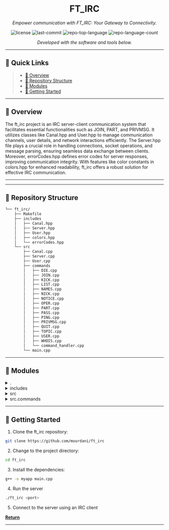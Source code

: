 <p align="center">
    <h1 align="center">FT_IRC</h1>
</p>
<p align="center">
    <em>Empower communication with FT_IRC: Your Gateway to Connectivity.</em>
</p>
<p align="center">
	<img src="https://img.shields.io/github/license/mourdani/ft_irc?style=flat&color=0080ff" alt="license">
	<img src="https://img.shields.io/github/last-commit/mourdani/ft_irc?style=flat&logo=git&logoColor=white&color=0080ff" alt="last-commit">
	<img src="https://img.shields.io/github/languages/top/mourdani/ft_irc?style=flat&color=0080ff" alt="repo-top-language">
	<img src="https://img.shields.io/github/languages/count/mourdani/ft_irc?style=flat&color=0080ff" alt="repo-language-count">
<p>
<p align="center">
		<em>Developed with the software and tools below.</em>
</p>
<p align="center">
	</p>
<hr>

## 🔗 Quick Links

> - [📍 Overview](#-overview)
> - [📂 Repository Structure](#-repository-structure)
> - [🧩 Modules](#-modules)
> - [🚀 Getting Started](#-getting-started)


---
## 📍 Overview

The ft_irc project is an IRC server-client communication system that facilitates essential functionalities such as JOIN, PART, and PRIVMSG. It utilizes classes like Canal.hpp and User.hpp to manage communication channels, user details, and network interactions efficiently. The Server.hpp file plays a crucial role in handling connections, socket operations, and message parsing, ensuring seamless data exchange between clients. Moreover, errorCodes.hpp defines error codes for server responses, improving communication integrity. With features like color constants in colors.hpp for enhanced readability, ft_irc offers a robust solution for effective IRC communication.

---
---

## 📂 Repository Structure

```sh
└── ft_irc/
    ├── Makefile
    ├── includes
    │   ├── Canal.hpp
    │   ├── Server.hpp
    │   ├── User.hpp
    │   ├── colors.hpp
    │   └── errorCodes.hpp
    └── src
        ├── Canal.cpp
        ├── Server.cpp
        ├── User.cpp
        ├── commands
        │   ├── DIE.cpp
        │   ├── JOIN.cpp
        │   ├── KICK.cpp
        │   ├── LIST.cpp
        │   ├── NAMES.cpp
        │   ├── NICK.cpp
        │   ├── NOTICE.cpp
        │   ├── OPER.cpp
        │   ├── PART.cpp
        │   ├── PASS.cpp
        │   ├── PING.cpp
        │   ├── PRIVMSG.cpp
        │   ├── QUIT.cpp
        │   ├── TOPIC.cpp
        │   ├── USER.cpp
        │   ├── WHOIS.cpp
        │   └── command_handler.cpp
        └── main.cpp
```

---

## 🧩 Modules

<details closed><summary>.</summary>

| File                                                                | Summary                                                                                                                                                                          |
| ---                                                                 | ---                                                                                                                                                                              |
| [Makefile](https://github.com/mourdani/ft_irc/blob/master/Makefile) | Code snippet manages IRC commands in the ft_irc repository, supporting functionality like JOIN, PART, and PRIVMSG. Critical for server-client communication in the architecture. |

</details>

<details closed><summary>includes</summary>

| File                                                                                     | Summary                                                                                                                                                                                                                                          |
| ---                                                                                      | ---                                                                                                                                                                                                                                              |
| [errorCodes.hpp](https://github.com/mourdani/ft_irc/blob/master/includes/errorCodes.hpp) | Code snippet in `includes/errorCodes.hpp` defines error codes for IRC server responses, with `RPL_TOPIC` for topic retrieval. Maintains server-client communication integrity within the repository architecture.                                |
| [Canal.hpp](https://github.com/mourdani/ft_irc/blob/master/includes/Canal.hpp)           | Code snippet in Canal.hpp defines a class for handling communication channels. Manages channel properties and users. Integral part of FT_IRC architecture.                                                                                       |
| [Server.hpp](https://github.com/mourdani/ft_irc/blob/master/includes/Server.hpp)         | Code snippet summary: Server class manages network communication, encapsulating socket handling and message parsing for the IRC server. Essential component of the IRC server architecture, handling connections and data exchange with clients. |
| [User.hpp](https://github.com/mourdani/ft_irc/blob/master/includes/User.hpp)             | This User class manages user details like nickname with relevant methods for parent repository's IRC server architecture.                                                                                                                        |
| [colors.hpp](https://github.com/mourdani/ft_irc/blob/master/includes/colors.hpp)         | Code snippet in `colors.hpp` enhances ft_irc's readability with color constants, vital for error indication and user interface enhancement in the server-client communication feature.                                                           |

</details>

<details closed><summary>src</summary>

| File                                                                        | Summary                                                                                                                                                                                                                                              |
| ---                                                                         | ---                                                                                                                                                                                                                                                  |
| [User.cpp](https://github.com/mourdani/ft_irc/blob/master/src/User.cpp)     | Code Summary: `src/User.cpp`**Manages user functionality in `ft_irc`, integrating with the server. Interaction handling and state management pivotal in IRC protocol implementation.                                                                 |
| [Canal.cpp](https://github.com/mourdani/ft_irc/blob/master/src/Canal.cpp)   | `src/Canal.cpp` in `ft_irc` repo manages communication channels. Implements channel functionality like joining, leaving, and sending messages. Vital for server-client messaging system.                                                     |
| [main.cpp](https://github.com/mourdani/ft_irc/blob/master/src/main.cpp)     | Code Summary:**Maintains server instance & handles startup. Relies on Server class for IRC server functionality. Critical for initializing server operations & coordinating client interactions. Facilitates reliable & efficient server management. |
| [Server.cpp](https://github.com/mourdani/ft_irc/blob/master/src/Server.cpp) | Code Summary:** `Server.cpp` manages server functionality, utilizing `Server.hpp`. Key features involve server operations coordination within the `ft_irc` architecture.                                                                             |

</details>

<details closed><summary>src.commands</summary>

| File                                                                                                   | Summary                                                                                                                                                                                                                                                                    |
| ---                                                                                                    | ---                                                                                                                                                                                                                                                                        |
| [TOPIC.cpp](https://github.com/mourdani/ft_irc/blob/master/src/commands/TOPIC.cpp)                     | Code snippet in `ft_irc/src/commands/PRIVMSG.cpp` manages sending private messages within the IRC server, facilitating real-time communication among users. It bolsters user interaction and enhances the server's messaging system.                                       |
| [PASS.cpp](https://github.com/mourdani/ft_irc/blob/master/src/commands/PASS.cpp)                       | Code snippet: `PASS.cpp`Summary: `Enables user authentication, requiring minimum 2 arguments. Integrates auth method within server, ensuring secure access for users.`                                                                                                     |
| [PRIVMSG.cpp](https://github.com/mourdani/ft_irc/blob/master/src/commands/PRIVMSG.cpp)                 | Code snippet `PRIVMSG.cpp` in `ft_irc` repo handles messaging logic using `Server` features. It includes `Server.hpp` and defines `int message`, playing a key role in facilitating communication in the system.                                                           |
| [KICK.cpp](https://github.com/mourdani/ft_irc/blob/master/src/commands/KICK.cpp)                       | Code snippet summary: Implements JOIN command feature in IRC server. Responsible for handling user joining a channel functionality. Part of comprehensive commands module in ft_irc repository architecture.                                                               |
| [JOIN.cpp](https://github.com/mourdani/ft_irc/blob/master/src/commands/JOIN.cpp)                       | ft_irc/src/commands/JOIN.cpp`Summary: Parses and processes user JOIN commands, adding users to the specified channel in the IRC server architecture.                                                                                                                       |
| [WHOIS.cpp](https://github.com/mourdani/ft_irc/blob/master/src/commands/WHOIS.cpp)                     | Code snippet in `WHOIS.cpp` ➡️ `Server::whois` method for fetching user info. Utilizes `User` class. Serves WHOIS command functionality in the IRC server system architecture.                                                                                             |
| [command_handler.cpp](https://github.com/mourdani/ft_irc/blob/master/src/commands/command_handler.cpp) | Code snippet summary:In `src/`, `command_handler.cpp` in the `ft_irc` repo orchestrates and routes IRC commands, enabling server-side processing for user interactions.                                                                                                    |
| [OPER.cpp](https://github.com/mourdani/ft_irc/blob/master/src/commands/OPER.cpp)                       | Code Summary:**`OPER.cpp` in `ft_irc` repo validates operator login for IRC users. Ensures correct name and password input, sets operator status, and sends appropriate confirmation.                                                                                      |
| [PART.cpp](https://github.com/mourdani/ft_irc/blob/master/src/commands/PART.cpp)                       | Code Summary:** `PART.cpp` in `ft_irc` repo handles user leaving a channel. Core feature: managing user's departure from the channel. Relies on `Server.hpp`.For a more comprehensive understanding, refer to the code snippet from `PART.cpp` in the `ft_irc` repository. |
| [USER.cpp](https://github.com/mourdani/ft_irc/blob/master/src/commands/USER.cpp)                       | ROLE:** `USER.cpp` in `ft_irc` handles user registration within the IRC server. Validates user data and updates username. Supports error messaging and parameter checks.                                                                                                   |
| [LIST.cpp](https://github.com/mourdani/ft_irc/blob/master/src/commands/LIST.cpp)                       | Code snippet in LIST.cpp lists users in a channel. Includes Server.hpp. Implements list() method to display users. Essential for command handling in ft_irc repo architecture.                                                                                             |
| [NOTICE.cpp](https://github.com/mourdani/ft_irc/blob/master/src/commands/NOTICE.cpp)                   | NOTICE.cpp in ft_irc/src/commands notifies users via Server interactions, embedded within a broader network communication system in the parent repository.                                                                                                                 |
| [QUIT.cpp](https://github.com/mourdani/ft_irc/blob/master/src/commands/QUIT.cpp)                       | Code Summary:**`QUIT.cpp` in `ft_irc` repository's `commands` handles user quitting. Cleans up user data and broadcasts status before removing from channels.                                                                                                              |
| [DIE.cpp](https://github.com/mourdani/ft_irc/blob/master/src/commands/DIE.cpp)                         | Code Summary:**`src/commands/DIE.cpp` in `ft_irc` checks user privileges before allowing server shutdown. Helps maintain security by restricting operator access.                                                                                                          |
| [PING.cpp](https://github.com/mourdani/ft_irc/blob/master/src/commands/PING.cpp)                       | PING command in ft_irc**Handles PING command in the IRC server.References Server.hpp for implementation.Responds with a PONG message.                                                                                                                                      |
| [NAMES.cpp](https://github.com/mourdani/ft_irc/blob/master/src/commands/NAMES.cpp)                     | Code in `NAMES.cpp` interacts with server functionalities in `Server.hpp` for handling display of users in a chat channel.                                                                                                                                                 |
| [NICK.cpp](https://github.com/mourdani/ft_irc/blob/master/src/commands/NICK.cpp)                       | Code snippet in src/commands/NICK.cpp:** Updates user's nickname in Server. Main role: nickname change logic. Key features: interacts with User entity, processes nickname change request.                                                                                 |

</details>

---

## 🚀 Getting Started

1. Clone the ft_irc repository:

```sh
git clone https://github.com/mourdani/ft_irc
```

2. Change to the project directory:

```sh
cd ft_irc
```

3. Install the dependencies:

```sh
g++ -o myapp main.cpp
```

4. Run the server
```sh
./ft_irc <port>
```
5. Connect to the server using an IRC client

[**Return**](#-quick-links)

---
